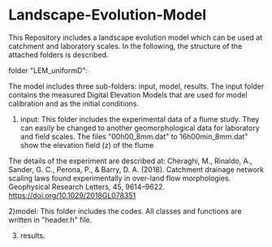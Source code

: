 # Landscape-Evolution-Model
This Repository includes a landscape evolution model which can be used at catchment and laboratory scales. In the following, the structure of the attached folders is described.

folder "LEM_uniformD":

The model includes three sub-folders: input, model, results. The input folder contains the measured Digital Elevation Models that are used for model calibration and as the initial conditions.
1) input: 
This folder includes the experimental data of a flume study. They can easily be changed to another geomorphological data for laboratory and field scales. The files "00h00_8mm.dat" to 16h00min_8mm.dat" show the elevation field (z) of the flume

The details of the experiment are described at:
Cheraghi, M., Rinaldo, A., Sander, G. C., Perona, P., & Barry, D. A. (2018). Catchment drainage network scaling laws found experimentally in over-land flow morphologies. Geophysical Research Letters, 45, 9614–9622. https://doi.org/10.1029/2018GL078351

2)model:
This folder includes the codes. All classes and functions are written in "header.h" file.  





3) results.
